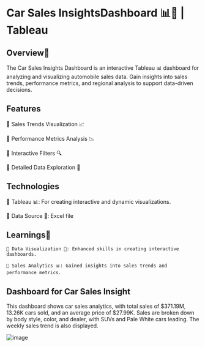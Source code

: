 # Car Sales InsightsDashboard 📊🚗 | Tableau

## Overview🔅

The Car Sales Insights Dashboard is an interactive Tableau 📊 dashboard for analyzing and visualizing automobile sales data. Gain insights into sales trends, performance metrics, and regional analysis to support data-driven decisions.

## Features

🔺 Sales Trends Visualization 📈

🔺 Performance Metrics Analysis 📉

🔺 Interactive Filters 🔍

🔺 Detailed Data Exploration 🔎


## Technologies

🔹 Tableau 📊: For creating interactive and dynamic visualizations.

🔹 Data Source 📂: Excel file

## Learnings🔅

    🔻 Data Visualization 🎨: Enhanced skills in creating interactive dashboards.

    🔻 Sales Analytics 📊: Gained insights into sales trends and performance metrics.

## Dashboard for Car Sales Insight

This dashboard shows car sales analytics, with total sales of $371.19M, 13.26K cars sold, and an average price of $27.99K. Sales are broken down by body style, color, and dealer, with SUVs and Pale White cars leading. The weekly sales trend is also displayed.

![image](https://github.com/user-attachments/assets/116ff343-44cb-48c9-9114-1bca61713794)

